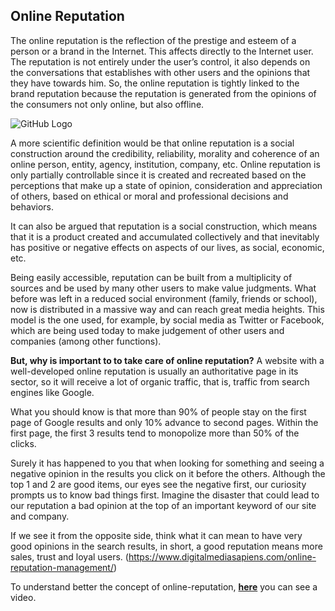 ## Online Reputation

The online reputation is the reflection of the prestige and esteem of a person or a brand in the Internet. This affects directly to the Internet user. The reputation is not entirely under the user’s control, it also depends on the conversations that establishes with other users and the opinions that they have towards him. So, the online reputation is tightly linked to the brand reputation because the reputation is generated from the opinions of the consumers not only online, but also offline.

![GitHub Logo](http://resilientdigital.com/wp-content/uploads/2015/05/reputation-management.png)

A more scientific definition would be that online reputation is a social construction around the credibility, reliability, morality and coherence of an online person, entity, agency, institution, company, etc. Online reputation is only partially controllable since it is created and recreated based on the perceptions that make up a state of opinion, consideration and appreciation of others, based on ethical or moral and professional decisions and behaviors.

It can also be argued that reputation is a social construction, which means that it is a product created and accumulated collectively and that inevitably has positive or negative effects on aspects of our lives, as social, economic, etc.

Being easily accessible, reputation can be built from a multiplicity of sources and be used by many other users to make value judgments. What before was left in a reduced social environment (family, friends or school), now is distributed in a massive way and can reach great media heights. This model is the one used, for example, by social media as Twitter or Facebook, which are being used today to make judgement of other users and companies (among other functions). 

**But, why is important to to take care of online reputation?** 
A website with a well-developed online reputation is usually an authoritative page in its sector, so it will receive a lot of organic traffic, that is, traffic from search engines like Google.

What you should know is that more than 90% of people stay on the first page of Google results and only 10% advance to second pages. Within the first page, the first 3 results tend to monopolize more than 50% of the clicks.

Surely it has happened to you that when looking for something and seeing a negative opinion in the results you click on it before the others. Although the top 1 and 2 are good items, our eyes see the negative first, our curiosity prompts us to know bad things first. Imagine the disaster that could lead to our reputation a bad opinion at the top of an important keyword of our site and company.

If we see it from the opposite side, think what it can mean to have very good opinions in the search results, in short, a good reputation means more sales, trust and loyal users.
(https://www.digitalmediasapiens.com/online-reputation-management/)


To understand better the concept of online-reputation, [**here**](https://www.youtube.com/watch?v=Q5DAe6dYVy0&feature=youtu.be) you can see a video.